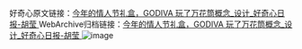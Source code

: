 好奇心原文链接：[今年的情人节礼盒，GODIVA 玩了万花筒概念_设计_好奇心日报-胡莹 ](https://www.qdaily.com/articles/6112.html)
WebArchive归档链接：[今年的情人节礼盒，GODIVA 玩了万花筒概念_设计_好奇心日报-胡莹 ](http://web.archive.org/web/20180603102736/http://www.qdaily.com:80/articles/6112.html)
![image](http://ww3.sinaimg.cn/large/007d5XDply1g3w9ipumzej30u05657wh)